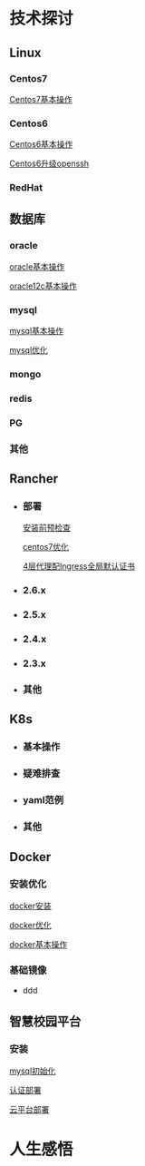 #  技术探讨 #
##  Linux 

   ### Centos7
  [Centos7基本操作](centos/centos7基本操作.md)

   ### Centos6
  [Centos6基本操作](centos/centos6基本操作.md)

  [Centos6升级openssh](centos/centos6升级openssh.md)

   ###  RedHat

## 数据库 
  ### oracle
  [oracle基本操作](db/oracle基本操作.md)

  [oracle12c基本操作](db/oracle12c基本操作.md)

  ### mysql

  [mysql基本操作](db/mysql基本操作.md)

  [mysql优化](db/mysql优化.md)

  ### mongo
  ### redis
  ### PG
  ### 其他

## Rancher ## 
- ### 部署

  [安装前预检查](rancher/安装前预检查.md)

  [centos7优化](rancher/centos7优化.md)
  
  [4层代理配Ingress全局默认证书](rancher/4layer-ingress.md)
  


  

- ### 2.6.x

- ### 2.5.x

- ### 2.4.x

- ### 2.3.x

- ### 其他

## K8s ## 
- ### 基本操作
- ### 疑难排查
- ### yaml范例
- ### 其他

## Docker ## 
 ### 安装优化

  [docker安装](docker/docker安装.md)

  [docker优化](docker/docker优化.md)

  [docker基本操作](docker/docker基本操作.md)

  
 ### 基础镜像

- ddd 

## 智慧校园平台 ## 

### 安装

  [mysql初始化](zhxy/mysql初始化.md)

  [认证部署](zhxy/认证部署.md)

  [云平台部署](zhxy/云平台部署.md)

# 人生感悟 #
